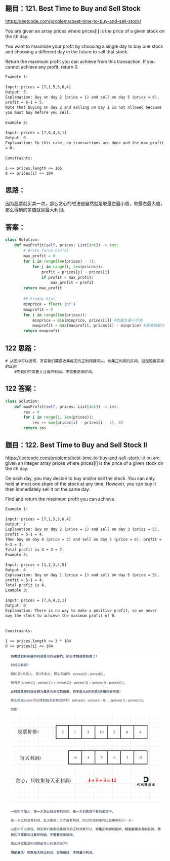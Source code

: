 ## 题目：121. Best Time to Buy and Sell Stock
https://leetcode.com/problems/best-time-to-buy-and-sell-stock/

You are given an array prices where prices[i] is the price of a given stock on the ith day.

You want to maximize your profit by choosing a single day to buy one stock and choosing a different day in the future to sell that stock.

Return the maximum profit you can achieve from this transaction. If you cannot achieve any profit, return 0.
```
Example 1:

Input: prices = [7,1,5,3,6,4]
Output: 5
Explanation: Buy on day 2 (price = 1) and sell on day 5 (price = 6), profit = 6-1 = 5.
Note that buying on day 2 and selling on day 1 is not allowed because you must buy before you sell.

Example 2:

Input: prices = [7,6,4,3,1]
Output: 0
Explanation: In this case, no transactions are done and the max profit = 0.
 
Constraints:

1 <= prices.length <= 105
0 <= prices[i] <= 104
```
## 思路：

因为股票就买卖一次，那么贪心的想法很自然就是取最左最小值，取最右最大值，那么得到的差值就是最大利润。

## 答案：
```python
class Solution:
    def maxProfit(self, prices: List[int]) -> int:
        # Brute force O(n^2)
        max_profit = 0
        for i in range(len(prices) - 1):
            for j in range(i, len(prices)):
                profit = prices[j] - prices[i]
                if profit > max_profit:
                    max_profit = profit
        return max_profit
       
        ## Greedy O(n)
        minprice = float('inf')
        maxprofit = 0
        for i in range(len(prices)):
            minprice = min(minprice, prices[i]) #取最左最小价格
            maxprofit = max(maxprofit, prices[i] - minprice) #直接取最大区间利润
        return maxprofit

```
## 122 思路：
```
# 从图中可以发现，其实我们需要收集每天的正利润就可以，收集正利润的区间，就是股票买卖的区间
    #而我们只需要关注最终利润，不需要记录区间。
```

## 122 答案：
```python
class Solution:
    def maxProfit(self, prices: List[int]) -> int:
        res = 0
        for i in range(1, len(prices)):
            res += max(prices[i] - prices[i - 1], 0)
        return res

```

## 题目：122. Best Time to Buy and Sell Stock II
https://leetcode.com/problems/best-time-to-buy-and-sell-stock-ii/
ou are given an integer array prices where prices[i] is the price of a given stock on the ith day.

On each day, you may decide to buy and/or sell the stock. You can only hold at most one share of the stock at any time. However, you can buy it then immediately sell it on the same day.

Find and return the maximum profit you can achieve.

 
```
Example 1:

Input: prices = [7,1,5,3,6,4]
Output: 7
Explanation: Buy on day 2 (price = 1) and sell on day 3 (price = 5), profit = 5-1 = 4.
Then buy on day 4 (price = 3) and sell on day 5 (price = 6), profit = 6-3 = 3.
Total profit is 4 + 3 = 7.
Example 2:

Input: prices = [1,2,3,4,5]
Output: 4
Explanation: Buy on day 1 (price = 1) and sell on day 5 (price = 5), profit = 5-1 = 4.
Total profit is 4.
Example 3:

Input: prices = [7,6,4,3,1]
Output: 0
Explanation: There is no way to make a positive profit, so we never buy the stock to achieve the maximum profit of 0.
 

Constraints:

1 <= prices.length <= 3 * 104
0 <= prices[i] <= 104
```

![a](https://github.com/SSRRBB/Leetcode/blob/main/Images/440.png)
